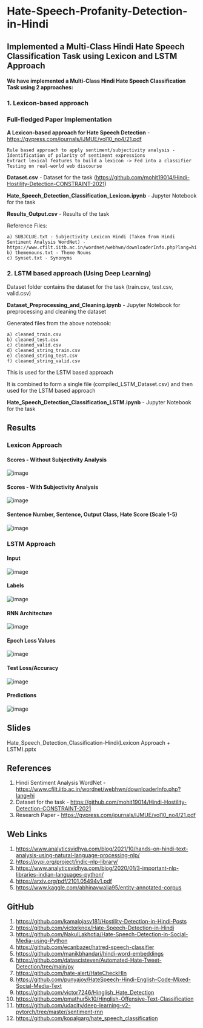 # Hate-Speech-Profanity-Detection-in-Hindi

## Implemented a Multi-Class Hindi Hate Speech Classification Task using Lexicon and LSTM Approach

#### We have implemented a Multi-Class Hindi Hate Speech Classification Task using 2 approaches:

### 1. Lexicon-based approach

### Full-fledged Paper Implementation
**A Lexicon-based approach for Hate Speech Detection** - https://gvpress.com/journals/IJMUE/vol10_no4/21.pdf

```
Rule based approach to apply sentiment/subjectivity analysis - Identification of polarity of sentiment expressions
Extract lexical features to build a lexicon -> Fed into a classifier
Testing on real-world web discourse
```


**Dataset.csv** - Dataset for the task (https://github.com/mohit19014/Hindi-Hostility-Detection-CONSTRAINT-2021)

**Hate_Speech_Detection_Classification_Lexicon.ipynb** - Jupyter Notebook for the task

**Results_Output.csv** - Results of the task

Reference Files:
```
a) SUBJCLUE.txt - Subjectivity Lexicon Hindi (Taken from Hindi Sentiment Analysis WordNet) - https://www.cfilt.iitb.ac.in/wordnet/webhwn/downloaderInfo.php?lang=hi
b) themenouns.txt - Theme Nouns
c) Synset.txt - Synonyms
```

### 2. LSTM based approach (Using Deep Learning)

Dataset folder contains the dataset for the task (train.csv, test.csv, valid.csv)

**Dataset_Preprocessing_and_Cleaning.ipynb** - Jupyter Notebook for preprocessing and cleaning the dataset

Generated files from the above notebook:
```
a) cleaned_train.csv
b) cleaned_test.csv
c) cleaned_valid.csv
d) cleaned_string_train.csv
e) cleaned_string_test.csv
f) cleaned_string_valid.csv
```

This is used for the LSTM based approach

It is combined to form a single file (compiled_LSTM_Dataset.csv) and then used for the LSTM based approach

**Hate_Speech_Detection_Classification_LSTM.ipynb** - Jupyter Notebook for the task

##  Results

### Lexicon Approach

#### Scores - Without Subjectivity Analysis

![image](https://user-images.githubusercontent.com/63910248/205916298-1118d060-8bc3-4eec-a9b9-e55ba020deb5.png)


#### Scores - With Subjectivity Analysis

![image](https://user-images.githubusercontent.com/63910248/205916356-b6ae2595-ebaa-46b7-9da7-5b6cbb5774c0.png)


#### Sentence Number, Sentence, Output Class, Hate Score (Scale 1-5)

![image](https://user-images.githubusercontent.com/63910248/205915490-183a2d14-238a-46b2-bc5a-a2c4608bb5c5.png)


### LSTM Approach

#### Input

![image](https://user-images.githubusercontent.com/63910248/205917112-29b0de76-5969-4361-8a01-457d622926d9.png)

#### Labels

![image](https://user-images.githubusercontent.com/63910248/205917463-0b59da59-522d-4f11-a121-1f495e319615.png)

#### RNN Architecture

![image](https://user-images.githubusercontent.com/63910248/205917617-c1f65d47-3c36-4c6a-b7d2-f852bef13aa8.png)

#### Epoch Loss Values

![image](https://user-images.githubusercontent.com/63910248/205917840-1271c9c8-1150-4778-91da-f1cbbee711ac.png)

#### Test Loss/Accuracy

![image](https://user-images.githubusercontent.com/63910248/205917982-dd928c1f-8359-4553-a43f-53e40693e4a4.png)

#### Predictions

![image](https://user-images.githubusercontent.com/63910248/205918105-3f058a59-27fd-46f5-a187-e624a6101616.png)

## Slides

Hate_Speech_Detection_Classification-Hindi(Lexicon Approach + LSTM).pptx

## References

1. Hindi Sentiment Analysis WordNet - https://www.cfilt.iitb.ac.in/wordnet/webhwn/downloaderInfo.php?lang=hi
2. Dataset for the task - https://github.com/mohit19014/Hindi-Hostility-Detection-CONSTRAINT-2021
3. Research Paper - https://gvpress.com/journals/IJMUE/vol10_no4/21.pdf

## Web Links

1. https://www.analyticsvidhya.com/blog/2021/10/hands-on-hindi-text-analysis-using-natural-language-processing-nlp/
2. https://pypi.org/project/indic-nlp-library/
3. https://www.analyticsvidhya.com/blog/2020/01/3-important-nlp-libraries-indian-languages-python/
4. https://arxiv.org/pdf/2101.05494v1.pdf
5. https://www.kaggle.com/abhinavwalia95/entity-annotated-corpus

## GitHub

1. https://github.com/kamalojasv181/Hostility-Detection-in-Hindi-Posts
2. https://github.com/victorknox/Hate-Speech-Detection-in-Hindi
3. https://github.com/NakulLakhotia/Hate-Speech-Detection-in-Social-Media-using-Python
4. https://github.com/ecanbazer/hatred-speech-classifier
5. https://github.com/manikbhandari/hindi-word-embeddings
6. https://github.com/datascisteven/Automated-Hate-Tweet-Detection/tree/main/py
7. https://github.com/hate-alert/HateCheckHIn
8. https://github.com/punyajoy/HateSpeech-Hindi-English-Code-Mixed-Social-Media-Text
9. https://github.com/victor7246/Hinglish_Hate_Detection
10. https://github.com/pmathur5k10/Hinglish-Offensive-Text-Classification
11. https://github.com/udacity/deep-learning-v2-pytorch/tree/master/sentiment-rnn
12. https://github.com/kopalgarg/hate_speech_classification
